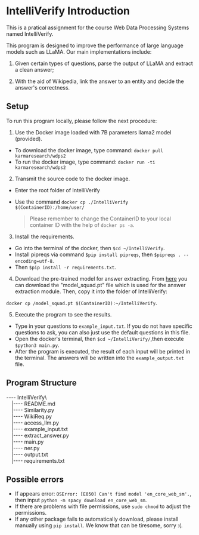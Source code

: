 # IntelliVerify Introduction
This is a pratical assignment for the course Web Data Processing Systems named IntelliVerify.

This program is designed to improve the performance of large language models such as LLaMA. Our main implementations include: 

1) Given certain types of questions, parse the output of LLaMA and extract a clean answer;

2) With the aid of Wikipedia, link the answer to an entity and decide the answer's correctness.

## Setup
To run this program locally, please follow the next procedure:

1. Use the Docker image loaded with 7B parameters llama2 model (provided).

- To download the docker image, type command: `docker pull karmaresearch/wdps2`
- To run the docker image, type command: `docker run -ti karmaresearch/wdps2`
2. Transmit the source code to the docker image.
- Enter the root folder of IntelliVerify

- Use the command `docker cp ./IntelliVerify $(ContainerID):/home/user/`

  > Please remember to change the ContainerID to your local container ID with the help of `docker ps -a`.

3. Install the requirements.

  - Go into the terminal of the docker, then `$cd ~/IntelliVerify`.
  - Install pipreqs via command `$pip install pipreqs`, then `$pipreqs . --encoding=utf-8`.
  - Then `$pip install -r requirements.txt`.

4. Download the pre-trained model for answer extracting.
   From [here](https://drive.google.com/file/d/1Az-K97XyECQ7Drvf_6MdCOVxBv9Shi2B/view?usp=drive_link) you can download the "model_squad.pt" file which is used for the answer extraction module.
   Then, copy it into the folder of IntelliVerify: 

​		`docker cp /model_squad.pt $(ContainerID):~/IntelliVerify`.

5. Execute the program to see the results.

- Type in your questions to `example_input.txt`. If you do not have specific questions to ask, you can also just use the default questions in this file. 
- Open the docker's terminal, then `$cd ~/IntelliVerify/`,then execute `$python3 main.py`.
 - After the program is executed, the result of each input will be printed in the terminal. The answers will be written into the `example_output.txt` file.
## Program Structure
---- IntelliVerify\  
&emsp;|---- README.md  
&emsp;|---- Similarity.py  
&emsp;|---- WikiReq.py   
&emsp;|---- access_llm.py    
&emsp;|---- example_input.txt  
&emsp;|---- extract_answer.py  
&emsp;|---- main.py  
&emsp;|---- ner.py  
&emsp;|---- output.txt  
&emsp;|---- requirements.txt  
## Possible errors

- If appears error: `OSError: [E050] Can't find model 'en_core_web_sm'.`, then input `python -m spacy download en_core_web_sm`.
- If there are problems with file permissions, use `sudo chmod` to adjust the permissions.
- If any other package fails to automatically download, please install manually using `pip install`. We know that can be tiresome, sorry :(.
